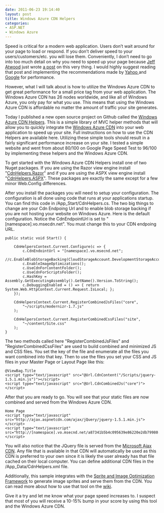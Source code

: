 ```yaml
---
date: 2011-06-23 19:14:40
layout: post
title: Windows Azure CDN Helpers
categories:
- ASP.NET
- Windows Azure
---
```


Speed is critical for a modern web application. Users don’t wait around for your page to load or respond. If you don’t deliver speed to your users/customers/etc. you will lose them. Conveniently, I don’t need to go into too much detail on why you need to speed up your page because [Jeff Atwood](https://twitter.com/#!/codinghorror) just wrote [a post](http://www.codinghorror.com/blog/2011/06/performance-is-a-feature.html) on this very thing. I would highly suggest reading that post and implementing the recommendations made by [Yahoo ](http://developer.yahoo.com/yslow/)and [Google](http://code.google.com/speed/page-speed/) for performance.

However, what I will talk about is how to utilize the Windows Azure CDN to get great performance for a small price tag from your web application. The Windows Azure CDN has 26 nodes worldwide, and like all of Windows Azure, you only pay for what you use. This means that using the Windows Azure CDN is affordable no matter the amount of traffic your site generates.

Today I published a new open source project on Github called the [Windows Azure CDN Helpers](https://github.com/ntotten/wa-cdnhelpers). This is a simple library of MVC helper methods that will allow you to quickly integrate the [Windows Azure CDN](http://www.microsoft.com/windowsazure/cdn/) into your web application to speed up your site. Full instructions on how to use the CDN Helpers are available here. Utilizing these simple tools should result in a fairly significant performance increase on your site. I tested a simple website and went from about 80/100 on Google Page Speed Test to 96/100 by implementing these helpers and the Windows Azure CDN.

To get started with the Windows Azure CDN Helpers install one of two Nuget packages. If you are using the Razor view engine install "[CdnHelpers.Razor](http://nuget.org/List/Packages/CdnHelpers.Razor)" and if you are using the ASPX view engine install "[CdnHelpers.ASPX](http://nuget.org/List/Packages/CdnHelpers.ASPX)". These packages are exactly the same except for a few minor Web.Config differences.

After you install the packages you will need to setup your configuration. The configuration is all done using code that runs at your applications startup. You can find this code in /App_Start/CdnHelpers.cs.
The two big things to change are your Cdn Endpoing Url and to enable blob storage backing if you are not hosting your website on Windows Azure. Here is the default configuration. Notice the CdnEndpointUrl is set to "[namespace].vo.msecdn.net". You must change this to your CDN endpoing URL.


	public static void Start() {

		CdnHelpersContext.Current.Configure(c => {
			c.CdnEndointUrl = "[namespace].vo.msecnd.net";
			//c.EnableBlobStorageBacking(CloudStorageAccount.DevelopmentStorageAccount);
			c.EnableImageOptimizations();
			c.UseCdnForContentFolder();
			c.UseCdnForScriptsFolder();
			c.HashKey = Assembly.GetExecutingAssembly().GetName().Version.ToString();
			c.DebuggingEnabled = () => { return System.Web.HttpContext.Current.Request.IsLocal; };
		});

		CdnHelpersContext.Current.RegisterCombinedJsFiles("core",
			"~/scripts/modernizr-1.7.js"
		);

		CdnHelpersContext.Current.RegisterCombinedCssFiles("site",
			"~/content/Site.css"
		);
	}


The two methods called here "RegisterCombinedJsFiles" and "RegisterCombinedCssFiles" are used to build combined and minimized JS and CSS files. You set the key of the file and enumerate all the files you want combined into that key. Then to use the files you set your CSS and JS files in your Master Page or Layout Page like this:


	@ViewBag.Title
	<script type="text/javascript" src="@Url.CdnContent("/Scripts/jquery-1.5.1.min.js")"></script>
	<script type="text/javascript" src="@Url.CdnCombinedJs("core")"></script>


After that you are ready to go. You will see that your static files are now combined and served from the Windows Azure CDN.

	Home Page
	<script type="text/javascript" src="http://ajax.aspnetcdn.com/ajax/jQuery/jquery-1.5.1.min.js"></script>
	<script type="text/javascript" src="http://[namespace].vo.msecnd.net/a87341b5b4c095639e86220e2db79980.js"></script>

You will also notice that the JQuery file is served from the [Microsoft Ajax CDN](http://www.asp.net/ajaxlibrary/CDN.ashx). Any file that is available in that CDN will automatically be used as this CDN is preferred to your own since it is likely the user already has that file cached on their local computer. You can define additional CDN files in the /App_Data/CdnHelpers.xml file.

Additionally, this sample integrates with the [Sprite and Image Optimization Framework](http://aspnet.codeplex.com/releases/view/65787) to generate image sprites and serve them from the CDN. You can read more about how to use that tool on the [wiki](https://github.com/ntotten/wa-cdnhelpers/wiki).

Give it a try and let me know what your page speed increases to. I suspect that most of you will receive a 10-15% bump in your score by using this tool and the Windows Azure CDN.
